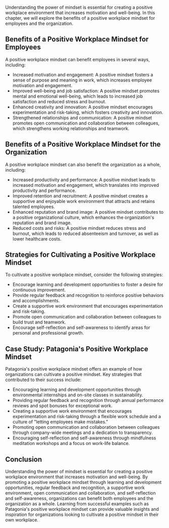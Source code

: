 
Understanding the power of mindset is essential for creating a positive workplace environment that increases motivation and well-being. In this chapter, we will explore the benefits of a positive workplace mindset for employees and the organization.

Benefits of a Positive Workplace Mindset for Employees
------------------------------------------------------

A positive workplace mindset can benefit employees in several ways, including:

* Increased motivation and engagement: A positive mindset fosters a sense of purpose and meaning in work, which increases employee motivation and engagement.
* Improved well-being and job satisfaction: A positive mindset promotes mental and emotional well-being, which leads to increased job satisfaction and reduced stress and burnout.
* Enhanced creativity and innovation: A positive mindset encourages experimentation and risk-taking, which fosters creativity and innovation.
* Strengthened relationships and communication: A positive mindset promotes open communication and collaboration between colleagues, which strengthens working relationships and teamwork.

Benefits of a Positive Workplace Mindset for the Organization
-------------------------------------------------------------

A positive workplace mindset can also benefit the organization as a whole, including:

* Increased productivity and performance: A positive mindset leads to increased motivation and engagement, which translates into improved productivity and performance.
* Improved retention and recruitment: A positive mindset creates a supportive and enjoyable work environment that attracts and retains talented employees.
* Enhanced reputation and brand image: A positive mindset contributes to a positive organizational culture, which enhances the organization's reputation and brand image.
* Reduced costs and risks: A positive mindset reduces stress and burnout, which leads to reduced absenteeism and turnover, as well as lower healthcare costs.

Strategies for Cultivating a Positive Workplace Mindset
-------------------------------------------------------

To cultivate a positive workplace mindset, consider the following strategies:

* Encourage learning and development opportunities to foster a desire for continuous improvement.
* Provide regular feedback and recognition to reinforce positive behaviors and accomplishments.
* Create a supportive work environment that encourages experimentation and risk-taking.
* Promote open communication and collaboration between colleagues to build trust and teamwork.
* Encourage self-reflection and self-awareness to identify areas for personal and professional growth.

Case Study: Patagonia's Positive Workplace Mindset
--------------------------------------------------

Patagonia's positive workplace mindset offers an example of how organizations can cultivate a positive mindset. Key strategies that contributed to their success include:

* Encouraging learning and development opportunities through environmental internships and on-site classes in sustainability.
* Providing regular feedback and recognition through annual performance reviews and spot bonuses for exceptional work.
* Creating a supportive work environment that encourages experimentation and risk-taking through a flexible work schedule and a culture of "letting employees make mistakes."
* Promoting open communication and collaboration between colleagues through company-wide meetings and a dedication to transparency.
* Encouraging self-reflection and self-awareness through mindfulness meditation workshops and a focus on work-life balance.

Conclusion
----------

Understanding the power of mindset is essential for creating a positive workplace environment that increases motivation and well-being. By promoting a positive workplace mindset through learning and development opportunities, regular feedback and recognition, a supportive work environment, open communication and collaboration, and self-reflection and self-awareness, organizations can benefit both employees and the organization as a whole. Learning from successful examples such as Patagonia's positive workplace mindset can provide valuable insights and inspiration for organizations looking to cultivate a positive mindset in their own workplace.
